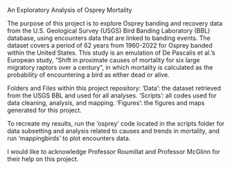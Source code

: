 An Exploratory Analysis of Osprey Mortality

The purpose of this project is to explore Osprey banding and recovery data from 
the U.S. Geological Survey (USGS) Bird Banding Laboratory (BBL) database, using 
encounters data that are linked to banding events. The dataset covers a period 
of 62 years from 1960-2022 for Osprey banded within the United States. This 
study is an emulation of De Pascalis et al.’s European study, “Shift in 
proximate causes of mortality for six large migratory raptors over a century”, 
in which mortality is calculated as the probability of encountering a bird as 
either dead or alive. 

Folders and Files within this project repository:
‘Data’: the dataset retrieved from the USGS BBL and used for all analyses.
‘Scripts’: all codes used for data cleaning, analysis, and mapping.
‘Figures’: the figures and maps generated for this project.

To recreate my results, run the ‘osprey’ code located in the scripts folder for 
data subsetting and analysis related to causes and trends in mortality, and run 
‘mappingbirds’ to plot encounters data.

I would like to acknowledge Professor Roumillat and Professor McGlinn for their 
help on this project.



